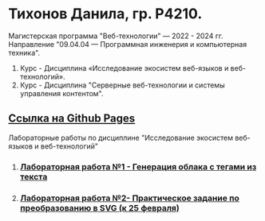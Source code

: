 # Тихонов Данила, гр. Р4210.
Магистерская программа "Веб-технологии" — 2022 - 2024 гг.  
Направление "09.04.04 — Программная инженерия и компьютерная техника".  
1. Курс - Дисциплина «Исследование экосистем веб-языков и веб-технологий».  
2. Курс - Дисциплина "Серверные веб-технологии и системы управления контентом". 
## [Ссылка на Github Pages](https://TikhonovDanila.github.io/itmo_laboratory_work/)
Лабораторные работы по дисциплине "Исследование экосистем веб-языков и веб-технологий"
1. ### [Лабораторная работа №1 - Генерация облака с тегами из текста](https://github.com/TikhonovDanila.github.io/itmo_laboratory_work/tree/main/2022_01dec)
2. ### [Лабораторная работа №2- Практическое задание по преобразованию в SVG (к 25 февраля)](https://github.com/TikhonovDanila.github.io/itmo_laboratory_work/tree/main/2023_25feb)

